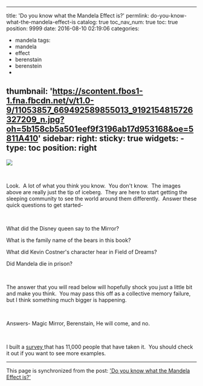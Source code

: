 
---
title: 'Do you know what the Mandela Effect is?'
permlink: do-you-know-what-the-mandela-effect-is
catalog: true
toc_nav_num: true
toc: true
position: 9999
date: 2016-08-10 02:19:06
categories:
- mandela
tags:
- mandela
- effect
- berenstain
- berenstein
- 
thumbnail: 'https://scontent.fbos1-1.fna.fbcdn.net/v/t1.0-9/11053857_669492589855013_9192154815726327209_n.jpg?oh=5b158cb5a501eef9f3196ab17d953168&oe=5811A410'
sidebar:
    right:
        sticky: true
widgets:
    -
        type: toc
        position: right
---


<p><img src="https://scontent.fbos1-1.fna.fbcdn.net/v/t1.0-9/11053857_669492589855013_9192154815726327209_n.jpg?oh=5b158cb5a501eef9f3196ab17d953168&amp;oe=5811A410" /></p>
<p><br /></p>
<p>Look.  A lot of what you think you know.  You don't know.  The images above are really just the tip of iceberg.  They are here to start getting the sleeping community to see the world around them differently.  Answer these quick questions to get started-</p>
<p><br /></p>
<p>What did the Disney queen say to the Mirror?</p>
<p>What is the family name of the bears in this book?</p>
<p>What did Kevin Costner's character hear in Field of Dreams?</p>
<p>Did Mandela die in prison?</p>
<p><br /></p>
<p>The answer that you will read below will hopefully shock you just a little bit and make you think.  You may pass this off as a collective memory failure, but I think something much bigger is happening.</p>
<p><br /></p>
<p>Answers- Magic Mirror, Berenstain, He will come, and no.</p>
<p><br /></p>
<p>I built a <a href="http://goo.gl/EhPW8U" rel="noopener">survey </a>that has 11,000 people that have taken it.  You should check it out if you want to see more examples.</p>

- - -

This page is synchronized from the post: ['Do you know what the Mandela Effect is?'](https://steemit.com/@aggroed/do-you-know-what-the-mandela-effect-is)
